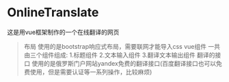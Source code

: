 # OnlineTranslate
这是用vue框架制作的一个在线翻译的网页
>布局
使用的是bootstrap响应式布局，需要联网才能导入css
>vue组件
一共由三个组件组成:
1.标题组件
2.文本输入组件
3.翻译文本输出组件
>翻译的接口
使用的是俄罗斯门户网站yandex免费的翻译接口(百度翻译接口也可以免费使用，但是需要认证等一系列操作，比较麻烦)

